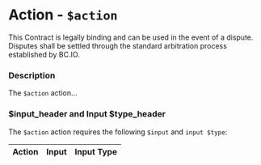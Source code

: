 # Action - `$action`

This Contract is legally binding and can be used in the event of a dispute. Disputes shall be settled through the standard arbitration process established by BC.IO.

### Description

The `$action` action... 

### $input_header and Input $type_header

The `$action` action requires the following `$input` and `input $type`:

| Action | Input | Input Type |
|:--|:--|:--|
